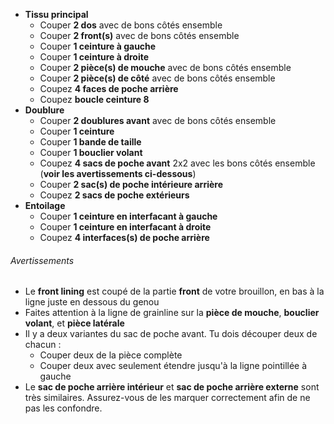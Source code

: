*   **Tissu principal**
    *   Couper **2 dos** avec de bons côtés ensemble
    *   Couper **2 front(s)** avec de bons côtés ensemble
    *   Couper **1 ceinture à gauche**
    *   Couper **1 ceinture à droite**
    *   Couper **2 pièce(s) de mouche** avec de bons côtés ensemble
    *   Couper **2 pièce(s) de côté** avec de bons côtés ensemble
    *   Coupez **4 faces de poche arrière**
    *   Coupez **boucle ceinture 8**
*   **Doublure**
    *   Couper **2 doublures avant** avec de bons côtés ensemble
    *   Couper **1 ceinture**
    *   Couper **1 bande de taille**
    *   Couper **1 bouclier volant**
    *   Coupez **4 sacs de poche avant** 2x2 avec les bons côtés ensemble (**voir les avertissements ci-dessous**)
    *   Couper **2 sac(s) de poche intérieure arrière**
    *   Coupez **2 sacs de poche extérieurs**
*   **Entoilage**
    *   Couper **1 ceinture en interfacant à gauche**
    *   Couper **1 ceinture en interfacant à droite**
    *   Coupez **4 interfaces(s) de poche arrière**

<Warning>

###### Avertissements

*   Le **front lining** est coupé de la partie **front** de votre brouillon, en bas à la ligne juste en dessous du genou
*   Faites attention à la ligne de grainline sur la **pièce de mouche**, **bouclier volant**, et **pièce latérale**
*   Il y a deux variantes du sac de poche avant. Tu dois découper deux de chacun :
    *   Couper deux de la pièce complète
    *   Couper deux avec seulement étendre jusqu'à la ligne pointillée à gauche
*   Le **sac de poche arrière intérieur** et **sac de poche arrière externe** sont très similaires. Assurez-vous de les marquer correctement afin de ne pas les confondre.

</Warning>

